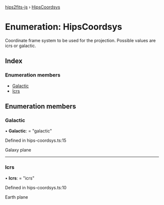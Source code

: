 [hips2fits-js](https://github.com/lloydevans/hips2fits-js/tree/master/docs/api/md/README.md) › [HipsCoordsys](https://github.com/lloydevans/hips2fits-js/tree/master/docs/api/md/enums/hipscoordsys.md)

# Enumeration: HipsCoordsys

Coordinate frame system to be used for the projection.
Possible values are icrs or galactic.

## Index

### Enumeration members

* [Galactic](https://github.com/lloydevans/hips2fits-js/tree/master/docs/api/md/enums/hipscoordsys.md#galactic)
* [Icrs](https://github.com/lloydevans/hips2fits-js/tree/master/docs/api/md/enums/hipscoordsys.md#icrs)

## Enumeration members

###  Galactic

• **Galactic**: = "galactic"

Defined in hips-coordsys.ts:15

Galaxy plane

___

###  Icrs

• **Icrs**: = "icrs"

Defined in hips-coordsys.ts:10

Earth plane
